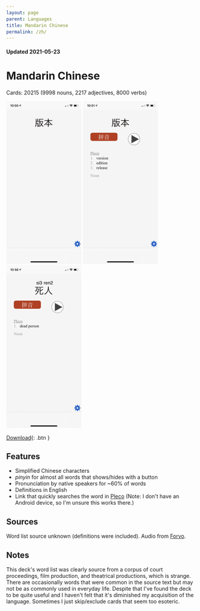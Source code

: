 ```yaml
---
layout: page
parent: Languages
title: Mandarin Chinese
permalink: /zh/
---
```


#### Updated 2021-05-23
# Mandarin Chinese

Cards: 20215 (9998 nouns, 2217 adjectives, 8000 verbs)

<img width="200" src="/assets/IMG_5961.PNG"/>
<img width="200" src="/assets/IMG_5962.PNG"/>
<img width="200" src="/assets/IMG_5966.PNG"/>

[Download](https://drive.google.com/file/d/1WW6do0Qcgt4OKgFh5gCDGvUzpsTDdKKf/view?usp=sharing){: .btn }

## Features

* Simplified Chinese characters
* _pinyin_ for almost all words that shows/hides with a button
* Pronunciation by native speakers for ~60% of words
* Definitions in English
* Link that quickly searches the word in [Pleco](https://www.pleco.com/) (Note: I don't have an Android device, so I'm unsure this works there.)

## Sources

Word list source unknown (definitions were included). Audio from [Forvo](https://forvo.com/).

## Notes

This deck's word list was clearly source from a corpus of court proceedings, film production, and theatrical productions, which is strange. There are occasionally words that were common in the source text but may not be as commonly used in everyday life. Despite that I've found the deck to be quite useful and I haven't felt that it's diminished my acquisition of the language. Sometimes I just skip/exclude cards that seem too esoteric.
